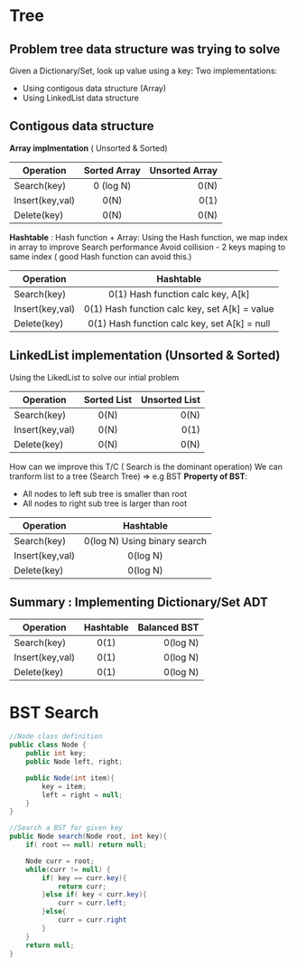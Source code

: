 # Tree

## Problem tree data structure was trying to solve

Given a Dictionary/Set, look up value using a key:
Two implementations:

- Using contigous data structure (Array)
- Using LinkedList data structure

## Contigous data structure

**Array implmentation** ( Unsorted & Sorted)

| Operation       | Sorted Array | Unsorted Array |
| --------------- | :----------: | -------------: |
| Search(key)     |  0 (log N)   |           0(N) |
| Insert(key,val) |     0(N)     |           0(1) |
| Delete(key)     |     0(N)     |           0(N) |

**Hashtable** : Hash function + Array:
Using the Hash function, we map index in array to improve Search performance
Avoid collision - 2 keys maping to same index ( good Hash function can avoid this.)

| Operation       |                   Hashtable                   |
| --------------- | :-------------------------------------------: |
| Search(key)     |       0(1) Hash function calc key, A[k]       |
| Insert(key,val) | 0(1) Hash function calc key, set A[k] = value |
| Delete(key)     | 0(1) Hash function calc key, set A[k] = null  |

## LinkedList implementation (Unsorted & Sorted)

Using the LikedList to solve our intial problem

| Operation       | Sorted List | Unsorted List |
| --------------- | :---------: | ------------: |
| Search(key)     |    0(N)     |          0(N) |
| Insert(key,val) |    0(N)     |          0(1) |
| Delete(key)     |    0(N)     |          0(N) |

How can we improve this T/C ( Search is the dominant operation)
We can tranform list to a tree (Search Tree) => e.g BST
**Property of BST**:

- All nodes to left sub tree is smaller than root
- All nodes to right sub tree is larger than root

| Operation       |          Hashtable           |
| --------------- | :--------------------------: |
| Search(key)     | 0(log N) Using binary search |
| Insert(key,val) |           0(log N)           |
| Delete(key)     |           0(log N)           |

## Summary : Implementing Dictionary/Set ADT

| Operation       | Hashtable | Balanced BST |
| --------------- | :-------: | -----------: |
| Search(key)     |   0(1)    |     0(log N) |
| Insert(key,val) |   0(1)    |     0(log N) |
| Delete(key)     |   0(1)    |     0(log N) |

# BST Search

```csharp
//Node class definition
public class Node {
    public int key;
    public Node left, right;

    public Node(int item){
        key = item;
        left = right = null;
    }
}
```

```csharp
//Search a BST for given key
public Node search(Node root, int key){
    if( root == null) return null;

    Node curr = root;
    while(curr != null) {
        if( key == curr.key){
            return curr;
        }else if( key < curr.key){
            curr = curr.left;
        }else{
            curr = curr.right
        }
    }
    return null;
}
```
